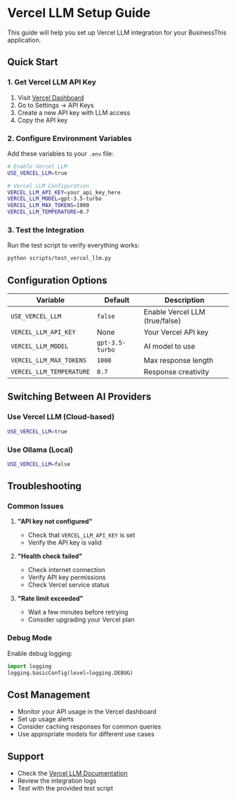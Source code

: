 # Vercel LLM Setup Guide

This guide will help you set up Vercel LLM integration for your BusinessThis application.

## Quick Start

### 1. Get Vercel LLM API Key

1. Visit [Vercel Dashboard](https://vercel.com/dashboard)
2. Go to Settings → API Keys
3. Create a new API key with LLM access
4. Copy the API key

### 2. Configure Environment Variables

Add these variables to your `.env` file:

```bash
# Enable Vercel LLM
USE_VERCEL_LLM=true

# Vercel LLM Configuration
VERCEL_LLM_API_KEY=your_api_key_here
VERCEL_LLM_MODEL=gpt-3.5-turbo
VERCEL_LLM_MAX_TOKENS=1000
VERCEL_LLM_TEMPERATURE=0.7
```

### 3. Test the Integration

Run the test script to verify everything works:

```bash
python scripts/test_vercel_llm.py
```

## Configuration Options

| Variable | Default | Description |
|----------|---------|-------------|
| `USE_VERCEL_LLM` | `false` | Enable Vercel LLM (true/false) |
| `VERCEL_LLM_API_KEY` | None | Your Vercel API key |
| `VERCEL_LLM_MODEL` | `gpt-3.5-turbo` | AI model to use |
| `VERCEL_LLM_MAX_TOKENS` | `1000` | Max response length |
| `VERCEL_LLM_TEMPERATURE` | `0.7` | Response creativity |

## Switching Between AI Providers

### Use Vercel LLM (Cloud-based)
```bash
USE_VERCEL_LLM=true
```

### Use Ollama (Local)
```bash
USE_VERCEL_LLM=false
```

## Troubleshooting

### Common Issues

1. **"API key not configured"**
   - Check that `VERCEL_LLM_API_KEY` is set
   - Verify the API key is valid

2. **"Health check failed"**
   - Check internet connection
   - Verify API key permissions
   - Check Vercel service status

3. **"Rate limit exceeded"**
   - Wait a few minutes before retrying
   - Consider upgrading your Vercel plan

### Debug Mode

Enable debug logging:

```python
import logging
logging.basicConfig(level=logging.DEBUG)
```

## Cost Management

- Monitor your API usage in the Vercel dashboard
- Set up usage alerts
- Consider caching responses for common queries
- Use appropriate models for different use cases

## Support

- Check the [Vercel LLM Documentation](https://vercel.com/docs/ai)
- Review the integration logs
- Test with the provided test script
